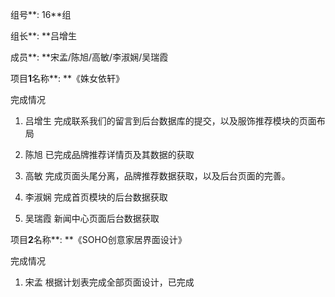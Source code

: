 组号**: 16**组



组长**: **吕增生



成员**: **宋孟/陈旭/高敏/李淑娴/吴瑞霞



项目**1**名称**: **《姝女依轩》



完成情况

1. 吕增生 完成联系我们的留言到后台数据库的提交，以及服饰推荐模块的页面布局

2. 陈旭 已完成品牌推荐详情页及其数据的获取 

3. 高敏 完成页面头尾分离，品牌推荐数据获取，以及后台页面的完善。

4. 李淑娴 完成首页模块的后台数据获取

5. 吴瑞霞 新闻中心页面后台数据获取



项目**2**名称**: **《SOHO创意家居界面设计》



完成情况

1. 宋孟 根据计划表完成全部页面设计，已完成